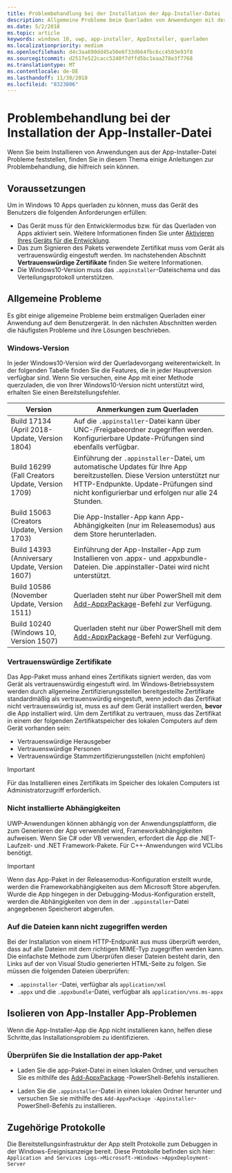 ```yaml
---
title: Problembehandlung bei der Installation der App-Installer-Datei
description: Allgemeine Probleme beim Querladen von Anwendungen mit der App-Installer-Datei.
ms.date: 5/2/2018
ms.topic: article
keywords: windows 10, uwp, app-installer, AppInstaller, querladen
ms.localizationpriority: medium
ms.openlocfilehash: d4c3aa690dd45a50e6f33d664fbc6cc4503e93f8
ms.sourcegitcommit: d2517e522cacc5240f7dffd5bc1eaa278e3f7768
ms.translationtype: MT
ms.contentlocale: de-DE
ms.lasthandoff: 11/30/2018
ms.locfileid: "8323806"
---
```

# <a name="troubleshoot-installation-issues-with-the-app-installer-file"></a>Problembehandlung bei der Installation der App-Installer-Datei

Wenn Sie beim Installieren von Anwendungen aus der App-Installer-Datei Probleme feststellen, finden Sie in diesem Thema einige Anleitungen zur Problembehandlung, die hilfreich sein können.

## <a name="prerequisites"></a>Voraussetzungen

Um in Windows 10 Apps querladen zu können, muss das Gerät des Benutzers die folgenden Anforderungen erfüllen:

- Das Gerät muss für den Entwicklermodus bzw. für das Querladen von Apps aktiviert sein. Weitere Informationen finden Sie unter [Aktivieren Ihres Geräts für die Entwicklung](https://docs.microsoft.com/windows/uwp/get-started/enable-your-device-for-development).
- Das zum Signieren des Pakets verwendete Zertifikat muss vom Gerät als vertrauenswürdig eingestuft werden. Im nachstehenden Abschnitt **Vertrauenswürdige Zertifikate** finden Sie weitere Informationen.
- Die Windows10-Version muss das `.appinstaller`-Dateischema und das Verteilungsprotokoll unterstützen.

## <a name="common-issues"></a>Allgemeine Probleme

Es gibt einige allgemeine Probleme beim erstmaligen Querladen einer Anwendung auf dem Benutzergerät. In den nächsten Abschnitten werden die häufigsten Probleme und ihre Lösungen beschrieben.

### <a name="windows-version"></a>Windows-Version

In jeder Windows10-Version wird der Querladevorgang weiterentwickelt. In der folgenden Tabelle finden Sie die Features, die in jeder Hauptversion verfügbar sind. Wenn Sie versuchen, eine App mit einer Methode querzuladen, die von Ihrer Windows10-Version nicht unterstützt wird, erhalten Sie einen Bereitstellungsfehler.

| Version | Anmerkungen zum Querladen |
|---------|----------------|
| Build 17134 (April 2018-Update, Version 1804)    | Auf die `.appinstaller`-Datei kann über UNC-/Freigabeordner zugegriffen werden. Konfigurierbare Update-Prüfungen sind ebenfalls verfügbar. |
| Build 16299 (Fall Creators Update, Version 1709) | Einführung der `.appinstaller`-Datei, um automatische Updates für Ihre App bereitzustellen. Diese Version unterstützt nur HTTP-Endpunkte. Update-Prüfungen sind nicht konfigurierbar und erfolgen nur alle 24 Stunden. |
| Build 15063 (Creators Update, Version 1703)      | Die App-Installer-App kann App-Abhängigkeiten (nur im Releasemodus) aus dem Store herunterladen. |
| Build 14393 (Anniversary Update, Version 1607)   | Einführung der App-Installer-App zum Installieren von .appx- und .appxbundle-Dateien. Die .appinstaller-Datei wird nicht unterstützt. |
| Build 10586 (November Update, Version 1511)      | Querladen steht nur über PowerShell mit dem [Add-AppxPackage](https://docs.microsoft.com/powershell/module/appx/add-appxpackage?view=win10-ps)-Befehl zur Verfügung. |
| Build 10240 (Windows 10, Version 1507)           | Querladen steht nur über PowerShell mit dem [Add-AppxPackage](https://docs.microsoft.com/powershell/module/appx/add-appxpackage?view=win10-ps)-Befehl zur Verfügung. |

### <a name="trusted-certificates"></a>Vertrauenswürdige Zertifikate

Das App-Paket muss anhand eines Zertifikats signiert werden, das vom Gerät als vertrauenswürdig eingestuft wird. Im Windows-Betriebssystem werden durch allgemeine Zertifizierungsstellen bereitgestellte Zertifikate standardmäßig als vertrauenswürdig eingestuft, wenn jedoch das Zertifikat nicht vertrauenswürdig ist, muss es auf dem Gerät installiert werden, **bevor** die App installiert wird. Um dem Zertifikat zu vertrauen, muss das Zertifikat in einem der folgenden Zertifikatspeicher des lokalen Computers auf dem Gerät vorhanden sein:

- Vertrauenswürdige Herausgeber
- Vertrauenswürdige Personen
- Vertrauenswürdige Stammzertifizierungsstellen (nicht empfohlen)

 >[!IMPORTANT]
 > Für das Installieren eines Zertifikats im Speicher des lokalen Computers ist Administratorzugriff erforderlich.

### <a name="dependencies-not-installed"></a>Nicht installierte Abhängigkeiten 

UWP-Anwendungen können abhängig von der Anwendungsplattform, die zum Generieren der App verwendet wird, Frameworkabhängigkeiten aufweisen. Wenn Sie C# oder VB verwenden, erfordert die App die .NET-Laufzeit- und .NET Framework-Pakete. Für C++-Anwendungen wird VCLibs benötigt.

>[!IMPORTANT] 
> Wenn das App-Paket in der Releasemodus-Konfiguration erstellt wurde, werden die Frameworkabhängigkeiten aus dem Microsoft Store abgerufen. Wurde die App hingegen in der Debugging-Modus-Konfiguration erstellt, werden die Abhängigkeiten von dem in der `.appinstaller`-Datei angegebenen Speicherort abgerufen.

### <a name="files-not-accessible"></a>Auf die Dateien kann nicht zugegriffen werden

Bei der Installation von einem HTTP-Endpunkt aus muss überprüft werden, dass auf alle Dateien mit dem richtigen MIME-Typ zugegriffen werden kann. Die einfachste Methode zum Überprüfen dieser Dateien besteht darin, den Links auf der von Visual Studio generierten HTML-Seite zu folgen. Sie müssen die folgenden Dateien überprüfen:

- `.appinstaller` -Datei, verfügbar als `application/xml`
- `.appx` und die `.appxbundle`-Datei, verfügbar als `application/vns.ms-appx`

## <a name="isolate-app-installer-app-issues"></a>Isolieren von App-Installer App-Problemen

Wenn die App-Installer-App die App nicht installieren kann, helfen diese Schritte,das Installationsproblem zu identifizieren.

### <a name="verify-app-package-file-installation"></a>Überprüfen Sie die Installation der app-Paket

- Laden Sie die app-Paket-Datei in einen lokalen Ordner, und versuchen Sie es mithilfe des [Add-AppxPackage](https://docs.microsoft.com/powershell/module/appx/add-appxpackage?view=win10-ps) -PowerShell-Befehls installieren.

- Laden Sie die `.appinstaller`-Datei in einen lokalen Ordner herunter und versuchen Sie sie mithilfe des `Add-AppxPackage -Appinstaller`-PowerShell-Befehls zu installieren.

## <a name="related-logs"></a>Zugehörige Protokolle

Die Bereitstellungsinfrastruktur der App stellt Protokolle zum Debuggen in der Windows-Ereignisanzeige bereit. Diese Protokolle befinden sich hier: `Application and Services Logs->Microsoft->Windows->AppxDeployment-Server`



